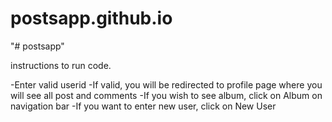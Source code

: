 # postsapp.github.io
"# postsapp"

instructions to run code.

-Enter valid userid
-If valid, you will be redirected to profile page where you will see all post and comments
-If you wish to see album, click on Album on navigation bar
-If you want to enter new user, click on New User

